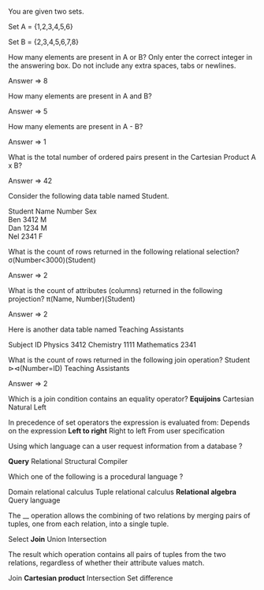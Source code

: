 You are given two sets.

Set A = {1,2,3,4,5,6}

Set B = {2,3,4,5,6,7,8}

How many elements are present in A or B?
Only enter the correct integer in the answering box. Do not include any extra spaces, tabs or newlines. 

Answer => 8

How many elements are present in A and B?

Answer => 5

How many elements are present in A - B? 

Answer => 1

What is the total number of ordered pairs present in the Cartesian Product A x B?

Answer => 42

Consider the following data table named Student.

Student Name    Number  Sex  
Ben             3412    M  
Dan             1234    M  
Nel             2341    F  

What is the count of rows returned in the following relational selection?
σ(Number<3000)(Student)

Answer => 2

What is the count of attributes (columns) returned in the following projection?
π(Name, Number)(Student)

Answer => 2

Here is another data table named Teaching Assistants

Subject     ID
Physics     3412
Chemistry   1111
Mathematics 2341  

What is the count of rows returned in the following join operation?
Student ⊳⊲(Number=ID) Teaching Assistants 

Answer => 2

Which is a join condition contains an equality operator?
**Equijoins**
Cartesian
Natural
Left 

In precedence of set operators the expression is evaluated from:
Depends on the expression
**Left to right**
Right to left
From user specification

Using which language can a user request information from a database ?

**Query**
Relational
Structural
Compiler

Which one of the following is a procedural language ?

Domain relational calculus
Tuple relational calculus
**Relational algebra**
Query language

The __ operation allows the combining of two relations by merging pairs of tuples, one from each relation, into a single tuple.

Select
**Join**
Union
Intersection

The result which operation contains all pairs of tuples from the two relations, regardless of whether their attribute values match.

Join
**Cartesian product**
Intersection
Set difference 



